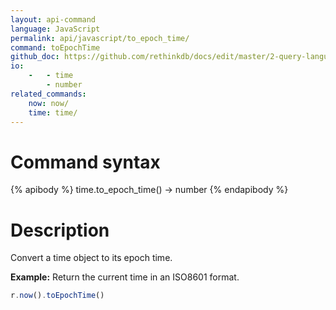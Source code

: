 ```yaml
---
layout: api-command 
language: JavaScript
permalink: api/javascript/to_epoch_time/
command: toEpochTime
github_doc: https://github.com/rethinkdb/docs/edit/master/2-query-language/api/javascript/dates-and-times/toEpochTime.md
io:
    -   - time
        - number
related_commands:
    now: now/
    time: time/
---
```


# Command syntax #

{% apibody %}
time.to_epoch_time() &rarr; number
{% endapibody %}

# Description #

Convert a time object to its epoch time.

__Example:__ Return the current time in an ISO8601 format.

```js
r.now().toEpochTime()
```


